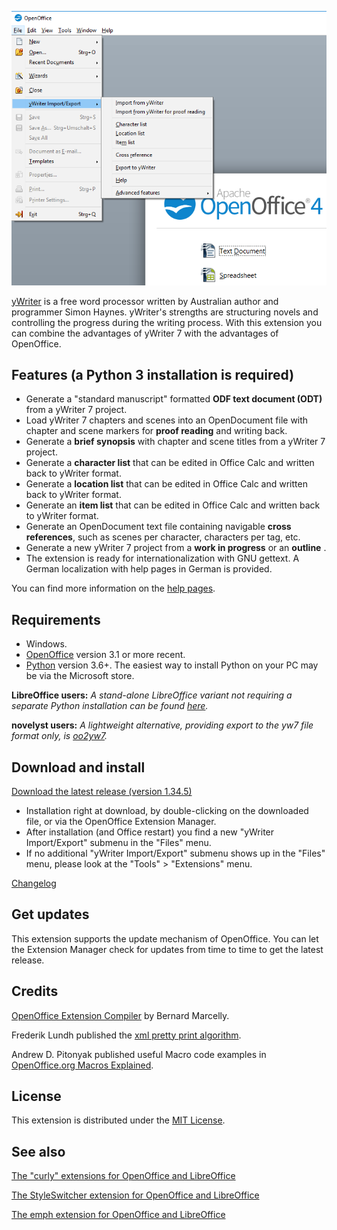 ![screenshot](Screenshots/lo_menu.png)

[yWriter](http://spacejock.com/yWriter7.html) is a free word processor written by Australian author and programmer Simon Haynes. yWriter's strengths are structuring novels and controlling the progress during the writing process. With this extension you can combine the advantages of yWriter 7 with the advantages of OpenOffice.

## Features (a Python 3 installation is required)

- Generate a "standard manuscript" formatted **ODF text document (ODT)** from a yWriter 7 project.
- Load yWriter 7 chapters and scenes into an OpenDocument file with chapter and scene markers for **proof reading** and writing back.
- Generate a **brief synopsis** with chapter and scene titles from a yWriter 7 project.
- Generate a **character list** that can be edited in Office Calc and written back to yWriter format.
- Generate a **location list** that can be edited in Office Calc and
 written back to yWriter format.
- Generate an **item list** that can be edited in Office Calc and written back to yWriter format.
- Generate an OpenDocument text file containing navigable **cross references**, such as scenes per character, characters per tag, etc.
- Generate a new yWriter 7 project from a **work in progress** or an **outline** .
- The extension is ready for internationalization with GNU gettext. A German localization with help pages in German is provided.

You can find more information on the [help pages](help).

## Requirements

- Windows.
- [OpenOffice](https://www.openoffice.org) version 3.1 or more recent.
- [Python](https://www.python.org/) version 3.6+. The easiest way to install Python on your PC may be via the Microsoft store.


**LibreOffice users:** *A stand-alone LibreOffice variant not requiring a separate Python installation can be found [here](https://peter88213.github.io/yw-cnv).*

**novelyst users:** *A lightweight alternative, providing export to the yw7 file format only, is [oo2yw7](https://peter88213.github.io/oo2yw7).*


## Download and install

[Download the latest release (version 1.34.5)](https://raw.githubusercontent.com/peter88213/pywoo/main/dist/pywoo-1.34.5.oxt)

- Installation right at download, by double-clicking on the downloaded file, or via the OpenOffice Extension Manager.
- After installation (and Office restart) you find a new "yWriter Import/Export" submenu in the "Files" menu.
- If no additional "yWriter Import/Export" submenu shows up in the "Files" menu, please look at the "Tools" > "Extensions" menu.

[Changelog](changelog)

## Get updates

This extension supports the update mechanism of OpenOffice. You can let the Extension Manager check for updates from time to time to get the latest release.

## Credits

[OpenOffice Extension Compiler](https://wiki.openoffice.org/wiki/Extensions_Packager#Extension_Compiler) by Bernard Marcelly.

Frederik Lundh published the [xml pretty print algorithm](http://effbot.org/zone/element-lib.htm#prettyprint).

Andrew D. Pitonyak published useful Macro code examples in [OpenOffice.org Macros Explained](https://www.pitonyak.org/OOME_3_0.pdf).

## License

This extension is distributed under the [MIT License](http://www.opensource.org/licenses/mit-license.php).

## See also

[The "curly" extensions for OpenOffice and LibreOffice](https://peter88213.github.io/curly/)

[The StyleSwitcher extension for OpenOffice and LibreOffice](https://peter88213.github.io/StyleSwitcher/)

[The emph extension for OpenOffice and LibreOffice](https://peter88213.github.io/emph/)
